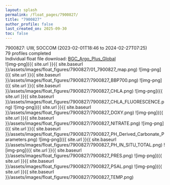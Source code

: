```yaml
---
layout: splash
permalink: /float_pages/7900827/
title: "7900827"
author_profile: false
last_created_on: 2025-09-30
toc: false
---
```

 
7900827: UW, SOCCOM (2023-02-01T18:46 to 2024-02-27T07:25)\
79 profiles completed\
Individual float file download: [BGC_Argo_Plus_Global](https://ftp.soest.hawaii.edu/bgc_argo_plus/Individual_Floats/outliers_removed/7900827_Sprof_processed.nc)\
![img-png]({{ site.url }}{{ site.baseurl }}/assets/images/float_figures/7900827/01_7900827_map.png)
![img-png]({{ site.url }}{{ site.baseurl }}/assets/images/float_figures/7900827/7900827_BBP700.png)
![img-png]({{ site.url }}{{ site.baseurl }}/assets/images/float_figures/7900827/7900827_CHLA.png)
![img-png]({{ site.url }}{{ site.baseurl }}/assets/images/float_figures/7900827/7900827_CHLA_FLUORESCENCE.png)
![img-png]({{ site.url }}{{ site.baseurl }}/assets/images/float_figures/7900827/7900827_DOXY.png)
![img-png]({{ site.url }}{{ site.baseurl }}/assets/images/float_figures/7900827/7900827_NITRATE.png)
![img-png]({{ site.url }}{{ site.baseurl }}/assets/images/float_figures/7900827/7900827_PH_Derived_Carbonate_Parameters.png)
![img-png]({{ site.url }}{{ site.baseurl }}/assets/images/float_figures/7900827/7900827_PH_IN_SITU_TOTAL.png)
![img-png]({{ site.url }}{{ site.baseurl }}/assets/images/float_figures/7900827/7900827_PRES.png)
![img-png]({{ site.url }}{{ site.baseurl }}/assets/images/float_figures/7900827/7900827_PSAL.png)
![img-png]({{ site.url }}{{ site.baseurl }}/assets/images/float_figures/7900827/7900827_TEMP.png)
